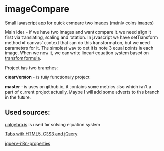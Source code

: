 imageCompare
============

Small javascript app for quick compare two images (mainly coins images)

Main idea - if we have two images and want compare it, we need align it first via translating, scaling and rotation. In javascript we have setTransform method of canvas' context that can do this transformation, but we need parameters for it. The simplest way to get it is note 3 equal points in each image. When we now it, we can write lineart equation system based on [transfom formula](http://www.bucephalus.org/text/CanvasHandbook/CanvasHandbook.html#settransform-a-b-c-d-e-f).

Project has two branches:

**clearVersion** - is fully functionally project

**master** - is uses on github.io, it contains some metrics also which isn't a part of current project actually. Maybe I will add some adverts to this branch in the future.

## Used sources:

[ualgebra.js](https://github.com/plainas/ualgebra.js) is used for solving equation system

[Tabs with HTML5, CSS3 and jQuery](http://codepen.io/CesarGabriel/pen/tKaxq)

[jquery-i18n-properties](https://github.com/jquery-i18n-properties/jquery-i18n-properties)